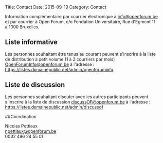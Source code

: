 Title: Contact
Date: 2015-09-19
Category: Contact

Information complémentaire par courrier électronique à <info@openforum.be> et par courrier à Open Forum, c/o Fondation Universitaire, Rue d'Egmont 11 à 1000 Bruxelles.

## Liste informative

Les personnes souhaitant être tenus au courant peuvent s'inscrire à la liste de distribution à petit volume (1 à 2 courriers par mois) OpenForumInfo@openforum.be à l'adresse : <https://listes.domainepublic.net/admin/openforuminfo>

## Liste de discussion

Les personnes souhaitant discuter avec les autres participants peuvent s'inscrire à la liste de discussion discussOF@openforum.be à l'adresse : <https://listes.domainepublic.net/admin/discussof>

##Coordination

Nicolas Pettiaux  
<npettiaux@openforum.be>  
0032 496 24 55 01
